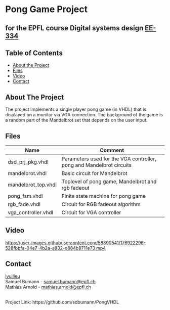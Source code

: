 # Pong Game Project
## for the EPFL course Digital systems design [EE-334](https://isa.epfl.ch/imoniteur_ISAP/!itffichecours.htm?ww_i_matiere=2720138657&ww_x_anneeAcad=2021-2022&ww_i_section=48121016)


<!-- TABLE OF CONTENTS -->
## Table of Contents

* [About the Project](#about-the-project)
* [Files](#files)
* [Video](#video)
* [Contact](#contact)
 
<!-- ABOUT THE PROJECT -->
## About The Project
The project implements a single player pong game (in VHDL) that is displayed on a monitor via VGA connection. The background of the game is a random part of the Mandelbrot set that depends on the user input.


<!-- FILES -->
## Files
| **Name**            | **Comment**                                                          |
|---------------------|----------------------------------------------------------------------|
| dsd_prj_pkg.vhdl    | Parameters used for the VGA controller, pong and Mandelbrot circuits |
| mandelbrot.vhdl     | Basic circuit for Mandelbrot                                         |
| mandelbrot_top.vhdl | Toplevel of pong game, Mandelbrot and rgb fadeout                    |
| pong_fsm.vhdl       | Finite state machine for pong game                                   |
| rgb_fade.vhdl       | Circuit for RGB fadeout algorithm                                    |
| vga_controller.vhdl | Circuit for VGA controller                                           |

<!-- VIDEO -->
## Video
https://user-images.githubusercontent.com/58890541/176922296-528fbbfa-04e7-4b2a-a832-d684b9711e73.mp4

<!-- CONTACT -->
## Contact
[lvuilleu](https://github.com/lvuilleu) <br>
Samuel Bumann - samuel.bumann@epfl.ch <br>
Mathias Arnold - mathias.arnold@epfl.ch<br>

<br>
Project Link: https://github.com/sdbumann/PongVHDL
